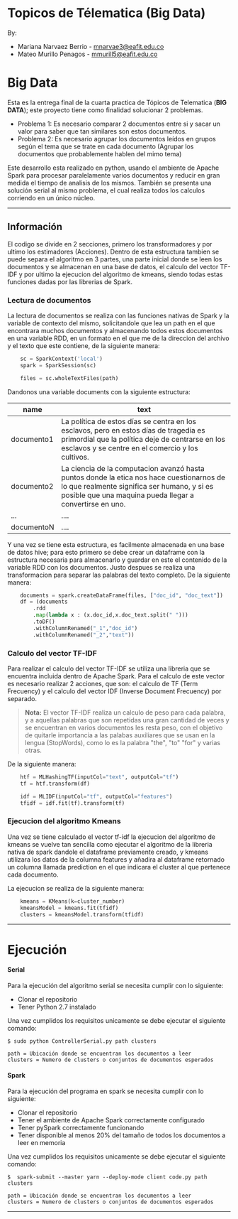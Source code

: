 # Topicos de Télematica (Big Data)

By: 

 * Mariana Narvaez Berrio - mnarvae3@eafit.edu.co 
 * Mateo Murillo Penagos - mmurill5@eafit.edu.co 

Big Data
==================

Esta es la entrega final de la cuarta practica de Tópicos de Telematica (**BIG DATA**); este proyecto tiene como finalidad solucionar 2 problemas.

* Problema 1: Es necesario comparar 2 documentos entre si y sacar un valor para saber que tan similares son estos documentos.
* Problema 2: Es necesario agrupar los documentos leídos en grupos según el tema que se trate en cada documento (Agrupar los documentos que probablemente hablen del mimo tema)

Este desarrollo esta realizado en python, usando el ambiente de Apache Spark para procesar paralelamente varios documentos y reducir en gran medida el tiempo de analisis de los mismos.
También se presenta una solución serial al mismo problema, el cual realiza todos los calculos corriendo en un único núcleo.

---------

## Información

El codigo se divide en 2 secciones, primero los transformadores y por ultimo los estimadores (Acciones). Dentro de esta estructura tambien se puede separa el algoritmo en 3 partes, una parte inicial donde se leen los documentos y se almacenan en una base de datos, el calculo del vector TF-IDF y por ultimo la ejecucion del algoritmo de kmeans, siendo todas estas funciones dadas por las librerias de Spark.

### Lectura de documentos

La lectura de documentos se realiza con las funciones nativas de Spark y la variable de contexto del mismo, solicitandole que lea un path en el que encontrara muchos documentos y almacenando todos estos documentos en una variable RDD, en un formato en el que me de la direccion del archivo y el texto que este contiene, de la siguiente manera:

```python
	sc = SparkContext('local')
	spark = SparkSession(sc)

	files = sc.wholeTextFiles(path)
```
Dandonos una variable documents con la siguiente estructura:

|name   |text   |
|---|---|
|documento1   |La política de estos días se centra en los esclavos, pero en estos días de tragedia es primordial que la política deje de centrarse en los esclavos y se centre en el comercio y los cultivos.   |
|documento2   |La ciencia de la computacion avanzó hasta puntos donde la etica nos hace cuestionarnos de lo que realmente significa ser humano, y si es posible que una maquina pueda llegar a convertirse en uno.   |
|...   |....   |
|documentoN   |....   |


Y una vez se tiene esta estructura, es facilmente almacenada en una base de datos hive; para esto primero se debe crear un dataframe con la estructura necesaria para almacenarlo y guardar en este el contenido de la variable RDD con los documentos. Justo despues se realiza una transformacion para separar las palabras del texto completo. De la siguiente manera:

```python
	documents = spark.createDataFrame(files, ["doc_id", "doc_text"])
    df = (documents
  		.rdd
 		.map(lambda x : (x.doc_id,x.doc_text.split(" ")))
  		.toDF()
  		.withColumnRenamed("_1","doc_id")
  		.withColumnRenamed("_2","text"))
```

### Calculo del vector TF-IDF

Para realizar el calculo del vector TF-IDF se utiliza una libreria que se encuentra incluida dentro de Apache Spark. Para el calculo de este vector es necesario realizar 2 acciones, que son: el calculo de TF (Term Frecuency) y el calculo del vector IDF (Inverse Document Frecuency) por separado.

> **Nota:** El vector TF-IDF realiza un calculo de peso para cada palabra, y a aquellas palabras que son repetidas una gran cantidad de veces y se encuentran en varios documentos les resta peso, con el objetivo de quitarle importancia a las palabas auxiliares que se usan en la lengua (StopWords), como lo es la palabra "the", "to" "for" y varias otras.

De la siguiente manera:

```python
	htf = MLHashingTF(inputCol="text", outputCol="tf")
	tf = htf.transform(df)

	idf = MLIDF(inputCol="tf", outputCol="features")
	tfidf = idf.fit(tf).transform(tf)
```
### Ejecucion del algoritmo Kmeans

Una vez se tiene calculado el vector tf-idf la ejecucion del algoritmo de kmeans se vuelve tan sencilla como ejecutar el algoritmo de la libreria nativa de spark dandole el dataframe previamente creado, y kmeans utilizara los datos de la columna features y añadira al dataframe retornado un columna llamada prediction en el que indicara el cluster al que pertenece cada documento.

La ejecucion se realiza de la siguiente manera:

```python
	kmeans = KMeans(k=cluster_number)
	kmeansModel = kmeans.fit(tfidf)
	clusters = kmeansModel.transform(tfidf)
```

--------------

# Ejecución

#### Serial
Para la ejecución del algoritmo serial se necesita cumplir con lo siguiente:

- Clonar el repositorio
- Tener Python 2.7 instalado

Una vez cumplidos los requisitos unicamente se debe ejecutar el siguiente comando:
```
$ sudo python ControllerSerial.py path clusters

path = Ubicación donde se encuentran los documentos a leer
clusters = Numero de clusters o conjuntos de documentos esperados
```


#### Spark
Para la ejecución del programa en spark se necesita cumplir con lo siguiente:

- Clonar el repositorio
- Tener el ambiente de Apache Spark correctamente configurado
- Tener pySpark correctamente funcionando
- Tener disponible al menos 20% del tamaño de todos los documentos a leer en memoria

Una vez cumplidos los requisitos unicamente se debe ejecutar el siguiente comando:
```
$  spark-submit --master yarn --deploy-mode client code.py path clusters

path = Ubicación donde se encuentran los documentos a leer
clusters = Numero de clusters o conjuntos de documentos esperados
```

---------------


